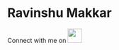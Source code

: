 # Ravinshu Makkar
Connect with me on
<img height="32" width="32" src="https://cdn.jsdelivr.net/npm/simple-icons@v3/icons/twitter.svg" />
